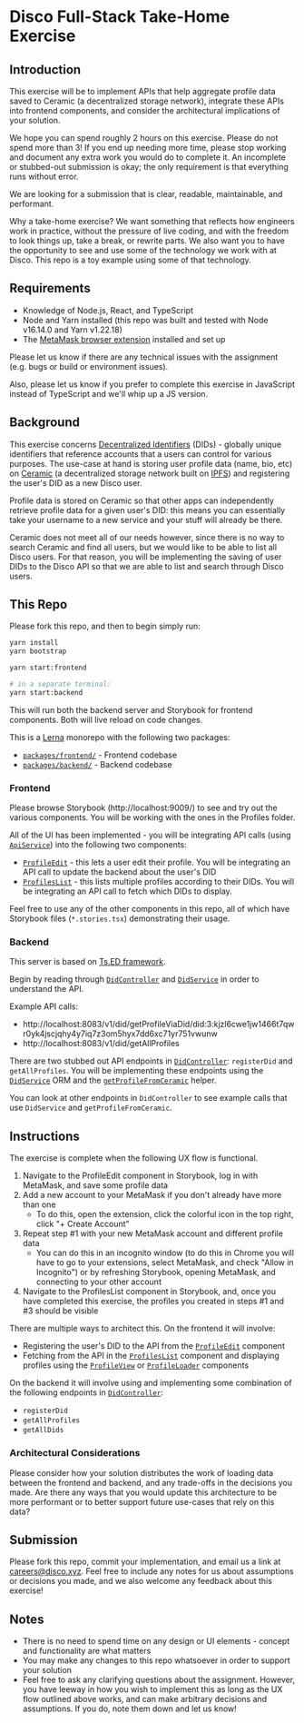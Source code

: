 # Disco Full-Stack Take-Home Exercise

## Introduction

This exercise will be to implement APIs that help aggregate profile data saved to Ceramic (a decentralized storage network), integrate these APIs into frontend components, and consider the architectural implications of your solution.

We hope you can spend roughly 2 hours on this exercise. Please do not spend more than 3! If you end up needing more time, please stop working and document any extra work you would do to complete it. An incomplete or stubbed-out submission is okay; the only requirement is that everything runs without error.

We are looking for a submission that is clear, readable, maintainable, and performant.

Why a take-home exercise? We want something that reflects how engineers work in practice, without the pressure of live coding, and with the freedom to look things up, take a break, or rewrite parts. We also want you to have the opportunity to see and use some of the technology we work with at Disco. This repo is a toy example using some of that technology.

## Requirements

- Knowledge of Node.js, React, and TypeScript
- Node and Yarn installed (this repo was built and tested with Node v16.14.0 and Yarn v1.22.18)
- The [MetaMask browser extension](https://metamask.io/download/) installed and set up

Please let us know if there are any technical issues with the assignment (e.g. bugs or build or environment issues).

Also, please let us know if you prefer to complete this exercise in JavaScript instead of TypeScript and we'll whip up a JS version.

## Background

This exercise concerns [Decentralized Identifiers](https://www.w3.org/TR/did-core/) (DIDs) - globally unique identifiers that reference accounts that a users can control for various purposes. The use-case at hand is storing user profile data (name, bio, etc) on [Ceramic](https://ceramic.network/) (a decentralized storage network built on [IPFS](https://ipfs.io/)) and registering the user's DID as a new Disco user.

Profile data is stored on Ceramic so that other apps can independently retrieve profile data for a given user's DID: this means you can essentially take your username to a new service and your stuff will already be there.

Ceramic does not meet all of our needs however, since there is no way to search Ceramic and find all users, but we would like to be able to list all Disco users. For that reason, you will be implementing the saving of user DIDs to the Disco API so that we are able to list and search through Disco users.

## This Repo

Please fork this repo, and then to begin simply run:

```bash
yarn install
yarn bootstrap

yarn start:frontend

# in a separate terminal:
yarn start:backend
```

This will run both the backend server and Storybook for frontend components. Both will live reload on code changes.

This is a [Lerna](https://lerna.js.org/) monorepo with the following two packages:

- [`packages/frontend/`](packages/frontend/) - Frontend codebase
- [`packages/backend/`](packages/backend/) - Backend codebase

### Frontend

Please browse Storybook (http://localhost:9009/) to see and try out the various components. You will be working with the ones in the Profiles folder.

All of the UI has been implemented - you will be integrating API calls (using [`ApiService`](packages/frontend/src/utils/ApiService.ts)) into the following two components:

- [`ProfileEdit`](packages/frontend/src/components/profile/ProfileEdit.tsx) - this lets a user edit their profile. You will be integrating an API call to update the backend about the user's DID
- [`ProfilesList`](packages/frontend/src/components/profile/ProfilesList.tsx) - this lists multiple profiles according to their DIDs. You will be integrating an API call to fetch which DIDs to display.

Feel free to use any of the other components in this repo, all of which have Storybook files (`*.stories.tsx`) demonstrating their usage.

### Backend

This server is based on [Ts.ED framework](https://tsed.io).

Begin by reading through [`DidController`](packages/backend/src/controllers/DidController.ts) and [`DidService`](packages/backend/src/services/DidService.ts) in order to understand the API.

Example API calls:

- http://localhost:8083/v1/did/getProfileViaDid/did:3:kjzl6cwe1jw1466t7qwr0yk4jscjqhy4y7iq7z3om5hyx7dd6xc71yr751vwunw
- http://localhost:8083/v1/did/getAllProfiles

There are two stubbed out API endpoints in [`DidController`](packages/backend/src/controllers/DidController.ts): `registerDid` and `getAllProfiles`. You will be implementing these endpoints using the [`DidService`](packages/backend/src/services/DidService.ts) ORM and the [`getProfileFromCeramic`](packages/backend/src/common/ceramic-util.ts) helper.

You can look at other endpoints in `DidController` to see example calls that use `DidService` and `getProfileFromCeramic`.

## Instructions

The exercise is complete when the following UX flow is functional.

1. Navigate to the ProfileEdit component in Storybook, log in with MetaMask, and save some profile data
2. Add a new account to your MetaMask if you don't already have more than one
    - To do this, open the extension, click the colorful icon in the top right, click "+ Create Account"
3. Repeat step #1 with your new MetaMask account and different profile data
    - You can do this in an incognito window (to do this in Chrome you will have to go to your extensions, select MetaMask, and check "Allow in Incognito") or by refreshing Storybook, opening MetaMask, and connecting to your other account
4. Navigate to the ProfilesList component in Storybook, and, once you have completed this exercise, the profiles you created in steps #1 and #3 should be visible

There are multiple ways to architect this. On the frontend it will involve:

- Registering the user's DID to the API from the [`ProfileEdit`](packages/frontend/src/components/profile/ProfileEdit.tsx) component
- Fetching from the API in the [`ProfilesList`](packages/frontend/src/components/profile/ProfilesList.tsx) component and displaying profiles using the [`ProfileView`](packages/frontend/src/components/profile/ProfileView.tsx) or [`ProfileLoader`](packages/frontend/src/components/profile/ProfileLoader.tsx) components

On the backend it will involve using and implementing some combination of the following endpoints in [`DidController`](packages/backend/src/controllers/DidController.ts):

- `registerDid`
- `getAllProfiles`
- `getAllDids`

### Architectural Considerations

Please consider how your solution distributes the work of loading data between the frontend and backend, and any trade-offs in the decisions you made. Are there any ways that you would update this architecture to be more performant or to better support future use-cases that rely on this data?

## Submission

Please fork this repo, commit your implementation, and email us a link at careers@disco.xyz. Feel free to include any notes for us about assumptions or decisions you made, and we also welcome any feedback about this exercise!

## Notes

- There is no need to spend time on any design or UI elements - concept and functionality are what matters
- You may make any changes to this repo whatsoever in order to support your solution
- Feel free to ask any clarifying questions about the assignment. However, you have leeway in how you wish to implement this as long as the UX flow outlined above works, and can make arbitrary decisions and assumptions. If you do, note them down and let us know!
